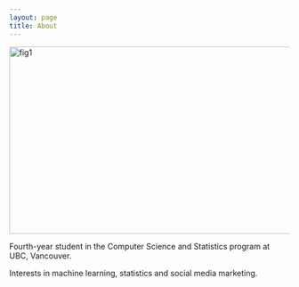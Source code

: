 ```yaml
---
layout: page
title: About
---
```


<img src="../blog/_img/figs/watermarker/fig2.png" alt="fig1" height="336" width="672" align = "middle">

Fourth-year student in the Computer Science and Statistics program at UBC, Vancouver. 

Interests in machine learning, statistics and social media marketing.



